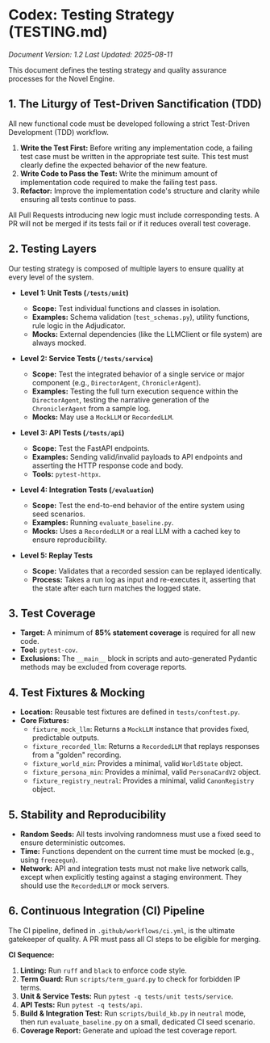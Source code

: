 # Codex: Testing Strategy (TESTING.md)
*Document Version: 1.2*
*Last Updated: 2025-08-11*

This document defines the testing strategy and quality assurance processes for the Novel Engine.

## 1. The Liturgy of Test-Driven Sanctification (TDD)

All new functional code must be developed following a strict Test-Driven Development (TDD) workflow.
1.  **Write the Test First:** Before writing any implementation code, a failing test case must be written in the appropriate test suite. This test must clearly define the expected behavior of the new feature.
2.  **Write Code to Pass the Test:** Write the minimum amount of implementation code required to make the failing test pass.
3.  **Refactor:** Improve the implementation code's structure and clarity while ensuring all tests continue to pass.

All Pull Requests introducing new logic must include corresponding tests. A PR will not be merged if its tests fail or if it reduces overall test coverage.

## 2. Testing Layers

Our testing strategy is composed of multiple layers to ensure quality at every level of the system.

-   **Level 1: Unit Tests (`/tests/unit`)**
    -   **Scope:** Test individual functions and classes in isolation.
    -   **Examples:** Schema validation (`test_schemas.py`), utility functions, rule logic in the Adjudicator.
    -   **Mocks:** External dependencies (like the LLMClient or file system) are always mocked.

-   **Level 2: Service Tests (`/tests/service`)**
    -   **Scope:** Test the integrated behavior of a single service or major component (e.g., `DirectorAgent`, `ChroniclerAgent`).
    -   **Examples:** Testing the full turn execution sequence within the `DirectorAgent`, testing the narrative generation of the `ChroniclerAgent` from a sample log.
    -   **Mocks:** May use a `MockLLM` or `RecordedLLM`.

-   **Level 3: API Tests (`/tests/api`)**
    -   **Scope:** Test the FastAPI endpoints.
    -   **Examples:** Sending valid/invalid payloads to API endpoints and asserting the HTTP response code and body.
    -   **Tools:** `pytest-httpx`.

-   **Level 4: Integration Tests (`/evaluation`)**
    -   **Scope:** Test the end-to-end behavior of the entire system using seed scenarios.
    -   **Examples:** Running `evaluate_baseline.py`.
    -   **Mocks:** Uses a `RecordedLLM` or a real LLM with a cached key to ensure reproducibility.

-   **Level 5: Replay Tests**
    -   **Scope:** Validates that a recorded session can be replayed identically.
    -   **Process:** Takes a run log as input and re-executes it, asserting that the state after each turn matches the logged state.

## 3. Test Coverage

-   **Target:** A minimum of **85% statement coverage** is required for all new code.
-   **Tool:** `pytest-cov`.
-   **Exclusions:** The `__main__` block in scripts and auto-generated Pydantic methods may be excluded from coverage reports.

## 4. Test Fixtures & Mocking

-   **Location:** Reusable test fixtures are defined in `tests/conftest.py`.
-   **Core Fixtures:**
    -   `fixture_mock_llm`: Returns a `MockLLM` instance that provides fixed, predictable outputs.
    -   `fixture_recorded_llm`: Returns a `RecordedLLM` that replays responses from a "golden" recording.
    -   `fixture_world_min`: Provides a minimal, valid `WorldState` object.
    -   `fixture_persona_min`: Provides a minimal, valid `PersonaCardV2` object.
    -   `fixture_registry_neutral`: Provides a minimal, valid `CanonRegistry` object.

## 5. Stability and Reproducibility

-   **Random Seeds:** All tests involving randomness must use a fixed seed to ensure deterministic outcomes.
-   **Time:** Functions dependent on the current time must be mocked (e.g., using `freezegun`).
-   **Network:** API and integration tests must not make live network calls, except when explicitly testing against a staging environment. They should use the `RecordedLLM` or mock servers.

## 6. Continuous Integration (CI) Pipeline

The CI pipeline, defined in `.github/workflows/ci.yml`, is the ultimate gatekeeper of quality. A PR must pass all CI steps to be eligible for merging.

**CI Sequence:**
1.  **Linting:** Run `ruff` and `black` to enforce code style.
2.  **Term Guard:** Run `scripts/term_guard.py` to check for forbidden IP terms.
3.  **Unit & Service Tests:** Run `pytest -q tests/unit tests/service`.
4.  **API Tests:** Run `pytest -q tests/api`.
5.  **Build & Integration Test:** Run `scripts/build_kb.py` in `neutral` mode, then run `evaluate_baseline.py` on a small, dedicated CI seed scenario.
6.  **Coverage Report:** Generate and upload the test coverage report.
